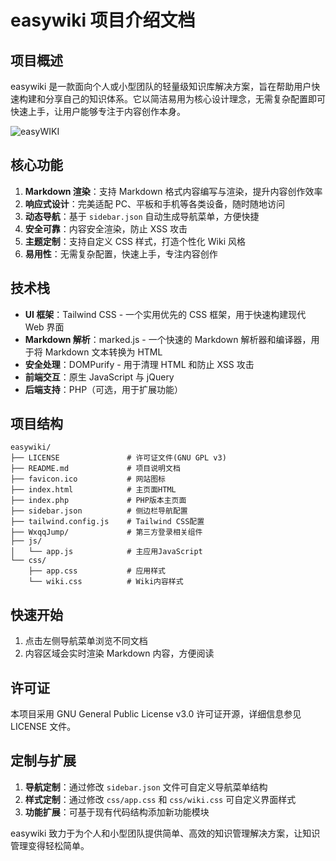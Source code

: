 # easywiki 项目介绍文档

## 项目概述

easywiki 是一款面向个人或小型团队的轻量级知识库解决方案，旨在帮助用户快速构建和分享自己的知识体系。它以简洁易用为核心设计理念，无需复杂配置即可快速上手，让用户能够专注于内容创作本身。

![easyWIKI](https://github.com/user-attachments/assets/43f178a5-d614-4979-884e-fe165403067f)

## 核心功能

1. **Markdown 渲染**：支持 Markdown 格式内容编写与渲染，提升内容创作效率
2. **响应式设计**：完美适配 PC、平板和手机等各类设备，随时随地访问
3. **动态导航**：基于 `sidebar.json` 自动生成导航菜单，方便快捷
4. **安全可靠**：内容安全渲染，防止 XSS 攻击
5. **主题定制**：支持自定义 CSS 样式，打造个性化 Wiki 风格
6. **易用性**：无需复杂配置，快速上手，专注内容创作

## 技术栈

- **UI 框架**：Tailwind CSS - 一个实用优先的 CSS 框架，用于快速构建现代 Web 界面
- **Markdown 解析**：marked.js - 一个快速的 Markdown 解析器和编译器，用于将 Markdown 文本转换为 HTML
- **安全处理**：DOMPurify - 用于清理 HTML 和防止 XSS 攻击
- **前端交互**：原生 JavaScript 与 jQuery
- **后端支持**：PHP（可选，用于扩展功能）

## 项目结构

```
easywiki/
├── LICENSE               # 许可证文件(GNU GPL v3)
├── README.md             # 项目说明文档
├── favicon.ico           # 网站图标
├── index.html            # 主页面HTML
├── index.php             # PHP版本主页面
├── sidebar.json          # 侧边栏导航配置
├── tailwind.config.js    # Tailwind CSS配置
├── WxqqJump/             # 第三方登录相关组件
├── js/
│   └── app.js            # 主应用JavaScript
└── css/
    ├── app.css           # 应用样式
    └── wiki.css          # Wiki内容样式
```

## 快速开始

1. 点击左侧导航菜单浏览不同文档
2. 内容区域会实时渲染 Markdown 内容，方便阅读


## 许可证

本项目采用 GNU General Public License v3.0 许可证开源，详细信息参见 LICENSE 文件。

## 定制与扩展

1. **导航定制**：通过修改 `sidebar.json` 文件可自定义导航菜单结构
2. **样式定制**：通过修改 `css/app.css` 和 `css/wiki.css` 可自定义界面样式
3. **功能扩展**：可基于现有代码结构添加新功能模块

easywiki 致力于为个人和小型团队提供简单、高效的知识管理解决方案，让知识管理变得轻松简单。